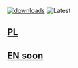[![downloads](https://img.shields.io/github/downloads/Cat-Potato/PlayerListDiscord/total?style=for-the-badge&logo=icloud&color=%233A6D8C)](https://github.com/Cat-Potato/PlayerListDiscord/releases/latest)
![Latest](https://img.shields.io/github/v/release/Cat-Potato/PlayerListDiscord?style=for-the-badge&label=Latest%20Release&color=%23D91656)
## [PL](PL.md)
## [EN soon](EN.md)
